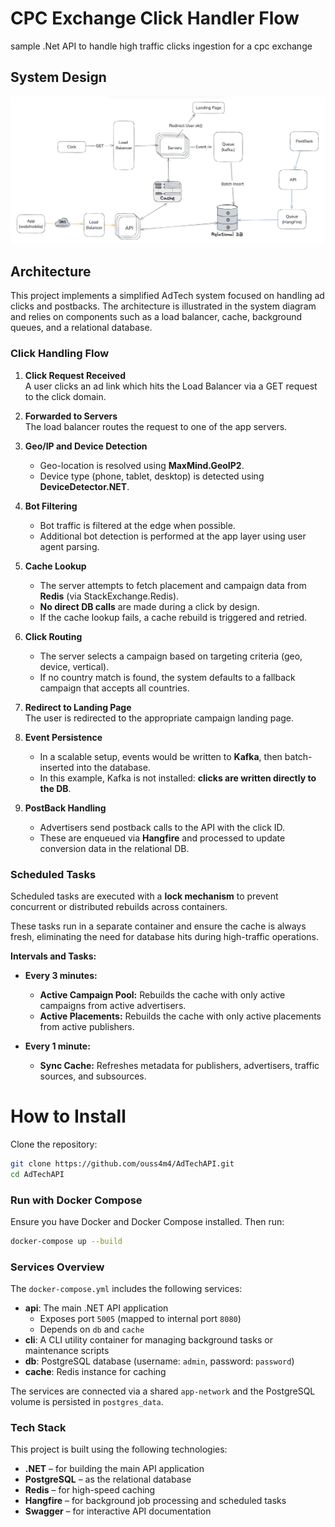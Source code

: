 # CPC Exchange Click Handler Flow

sample .Net API to handle high traffic clicks ingestion for a cpc exchange

## System Design

![Design](./system_design.png)

## Architecture

This project implements a simplified AdTech system focused on handling ad clicks and postbacks. The architecture is illustrated in the system diagram and relies on components such as a load balancer, cache, background queues, and a relational database.

### Click Handling Flow

1. **Click Request Received**  
   A user clicks an ad link which hits the Load Balancer via a GET request to the click domain.

2. **Forwarded to Servers**  
   The load balancer routes the request to one of the app servers.

3. **Geo/IP and Device Detection**

   - Geo-location is resolved using **MaxMind.GeoIP2**.
   - Device type (phone, tablet, desktop) is detected using **DeviceDetector.NET**.

4. **Bot Filtering**

   - Bot traffic is filtered at the edge when possible.
   - Additional bot detection is performed at the app layer using user agent parsing.

5. **Cache Lookup**

   - The server attempts to fetch placement and campaign data from **Redis** (via StackExchange.Redis).
   - **No direct DB calls** are made during a click by design.
   - If the cache lookup fails, a cache rebuild is triggered and retried.

6. **Click Routing**

   - The server selects a campaign based on targeting criteria (geo, device, vertical).
   - If no country match is found, the system defaults to a fallback campaign that accepts all countries.

7. **Redirect to Landing Page**  
   The user is redirected to the appropriate campaign landing page.

8. **Event Persistence**

   - In a scalable setup, events would be written to **Kafka**, then batch-inserted into the database.
   - In this example, Kafka is not installed: **clicks are written directly to the DB**.

9. **PostBack Handling**
   - Advertisers send postback calls to the API with the click ID.
   - These are enqueued via **Hangfire** and processed to update conversion data in the relational DB.

### Scheduled Tasks

Scheduled tasks are executed with a **lock mechanism** to prevent concurrent or distributed rebuilds across containers.

These tasks run in a separate container and ensure the cache is always fresh, eliminating the need for database hits during high-traffic operations.

**Intervals and Tasks:**

- **Every 3 minutes:**

  - **Active Campaign Pool:** Rebuilds the cache with only active campaigns from active advertisers.
  - **Active Placements:** Rebuilds the cache with only active placements from active publishers.

- **Every 1 minute:**
  - **Sync Cache:** Refreshes metadata for publishers, advertisers, traffic sources, and subsources.

# How to Install

Clone the repository:

```bash
git clone https://github.com/ouss4m4/AdTechAPI.git
cd AdTechAPI
```

### Run with Docker Compose

Ensure you have Docker and Docker Compose installed. Then run:

```bash
docker-compose up --build
```

### Services Overview

The `docker-compose.yml` includes the following services:

- **api**: The main .NET API application
  - Exposes port `5005` (mapped to internal port `8080`)
  - Depends on `db` and `cache`
- **cli**: A CLI utility container for managing background tasks or maintenance scripts
- **db**: PostgreSQL database (username: `admin`, password: `password`)
- **cache**: Redis instance for caching

The services are connected via a shared `app-network` and the PostgreSQL volume is persisted in `postgres_data`.

### Tech Stack

This project is built using the following technologies:

- **.NET** – for building the main API application
- **PostgreSQL** – as the relational database
- **Redis** – for high-speed caching
- **Hangfire** – for background job processing and scheduled tasks
- **Swagger** – for interactive API documentation
